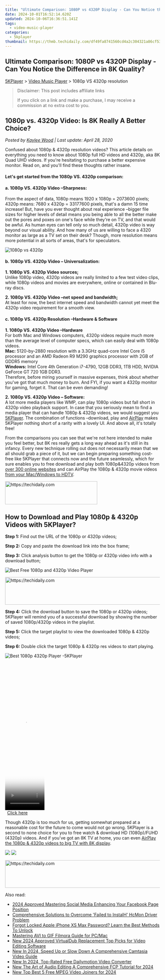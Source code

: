 ```yaml
---
title: "Ultimate Comparison: 1080P vs 4320P Display - Can You Notice the Difference in 8K Quality?"
date: 2024-10-01T16:52:14.620Z
updated: 2024-10-06T16:36:51.141Z
tags:
  - video-music-player
categories:
  - 5kplayer
thumbnail: https://thmb.techidaily.com/df49fa8741560cd4a2c304321a86cf5312094c2923c9c82c5634adc9a69e6807.jpg
---
```


## Ultimate Comparison: 1080P vs 4320P Display - Can You Notice the Difference in 8K Quality?

[5KPlayer](https://tools.techidaily.com/5kplayer/products/) \> [Video Music Player](https://tools.techidaily.com/5kplayer/video-music-player/) \> 1080p VS 4320p resolution

>  Disclaimer: This post includes affiliate links
>
>  If you click on a link and make a purchase, I may receive a commission at no extra cost to you.
>

## 1080p vs. 4320p Video: Is 8K Really A Better Choice?

 _Posted by [Kaylee Wood](https://www.quora.com/profile/Amanda-Hu-21) | Last update: April 28, 2020_

Confused about 1080p & 4320p resolution videos? This article details on everything you need to know about 1080p full HD videos and 4320p, aka 8K Quad UHD videos. If you're hesitating to purchase a better expensive monitor. Read on, and you'll find these thoughts rather insane.

#### **Let's get started from the 1080p VS. 4320p comparison:**

#### a. 1080p VS. 4320p Video –Sharpness:

From the aspect of data, 1080p means 1920 x 1080p = 2073600 pixels; 4320p means: 7680 x 4320p = 33177600 pixels, that's a damn 15 time increase! But, have you ever thought about real experience –bigger file sizes for higher levels of detail means you being able to all the better make out the pores and poxes on one's face while they're on TV, and that would be awful. As human eyes can tell only so much detail, 4320p video is way beyond our visual ability. And how many of us are willing to face a 4320 monitor as large as a TV set on their desk? Though, more resolution means more potential in all sorts of areas, that's for speculators. 

![1080p vs 4320p](https://www.5kplayer.com/video-music-player/img/8k-display-resolution.jpg)

#### b. 1080p VS. 4320p Video – Universalization:

**1\. 1080p VS. 4320p Video sources;**  
Unlike 1080p video, 4320p videos are really limited to a few test video clips, while 1080p videos and movies are everywhere, online or contained in Blu-ray discs. 

**2\. 1080p VS. 4320p Video –net speed and bandwidth;**  
At least for now, the best internet speed and bandwidth cannot yet meet the 4320p video requirement for a smooth view. 

#### c. 1080p VS. 4320p Resolution –Hardware & Software

**1\. 1080p VS. 4320p Video –Hardware**  
For both Mac and Windows computers, 4320p videos require much more than the average level of computer specs, which can easily deal with 1080p videos.   
**Mac:** 5120-by-2880 resolution with a 3.3GHz quad-core Intel Core i5 processor and an AMD Radeon R9 M290 graphics processor with 2GB of GDDR5 memory  
**Windows:** Intel Core 4th Generation i7-4790, 12GB DDR3, 1TB HDD, NVIDIA GeForce GT 720 1GB DDR3.  
Therefore, before miring yourself in massive expenses, think about whether you've got that much money to burn. And FYI, if you want a 4320p monitor for gaming, forget it. That can be even demanding!

**2\. 1080p VS. 4320p Video – Software:**   
A lot more media players like WMP, can play 1080p videos but fall short in 4320p video playback support. In case that you seriously mean to find a media player that can handle 1080p & 4320p videos, we would suggest you [5KPlayer](https://tools.techidaily.com/5kplayer/products/). The combination of functions –download, play and [AirPlay](https://tools.techidaily.com/5kplayer/airplay/) makes 5KPlayer nothing short of a rarity with a lovely UI. And above all, it's totally free!

From the comparisons you can see that we're not here intended to make you feel better, but 8K res really gets a long way ahead as it's still in its infancy. Every new technique rolling out does not necessarily mean that we all should grab a piece of it, but we can begin preparing something cost-free like 5KPlayer that connects now and the future seamlessly, which for sure enables you to free download and play both 1080p&4320p videos from [over 300 online websites](https://tools.techidaily.com/5kplayer/youtube-download/) and can AirPlay the 1080p & 4320p movie videos [from your Mac/Windows to HDTV](https://tools.techidaily.com/5kplayer/airplay/). 

<!-- affiliate ads begin -->
<a href="https://25home.pxf.io/c/5597632/2148643/16836" target="_top" id="2148643">
  <img src="//a.impactradius-go.com/display-ad/16836-2148643" border="0" alt="https://techidaily.com" width="300" height="75"/>
</a>
<img height="0" width="0" src="https://25home.pxf.io/i/5597632/2148643/16836" style="position:absolute;visibility:hidden;" border="0" />
<!-- affiliate ads end -->

## How to Download and Play 1080p & 4320p Videos with 5KPlayer?

**Step 1:** Find out the URL of the 1080p or 4320p videos;

**Step 2:** Copy and paste the download link into the box frame;

**Step 3:** Click analysis button to get the 1080p or 4320p video info with a download button;

![Best Free 1080p and 4320p Video Player](https://www.5kplayer.com/video-music-player/img/download-8k-movies.jpg) 

<!-- affiliate ads begin -->
<a href="https://appsumo.8odi.net/c/5597632/2118325/7443" target="_top" id="2118325">
  <img src="//a.impactradius-go.com/display-ad/7443-2118325" border="0" alt="https://techidaily.com" width="728" height="90"/>
</a>
<img height="0" width="0" src="https://appsumo.8odi.net/i/5597632/2118325/7443" style="position:absolute;visibility:hidden;" border="0" />
<!-- affiliate ads end -->

**Step 4:** Click the download button to save the 1080p or 4320p videos;  
5KPlayer will remind you of a successful download by showing the number of saved 1080p/4320p videos in the playlist.

**Step 5:** Click the target playlist to view the downloaded 1080p & 4320p videos;

**Step 6:** Double click the target 1080p & 4320p res videos to start playing.

![Best 1080p 4320p Player -5KPlayer](https://www.5kplayer.com/video-music-player/img/play-8k-movies-on-mac.jpg) 

<!-- affiliate ads begin -->
<span id="1977020">
					<video width="128" height="480" style="cursor:pointer"
           poster="//a.impactradius-go.com/display-clicktoplayimage/1977020.png"
           onclick="if(!this.playClicked){this.play();this.setAttribute('controls',true);this.playClicked=true;}">
	   <source src="//a.impactradius-go.com/display-ad/22993-1977020">
	   <img src="//a.impactradius-go.com/display-clicktoplayimage/1977020.png" style="border: none; height: 100%; width: 100%; object-fit: contain">
	</video>
	<div style="width:80px;text-align:center"><a href="javascript:window.open(decodeURIComponent('https%3A%2F%2Fhomestyler.sjv.io%2Fc%2F5597632%2F1977020%2F22993'), '_blank');void(0);">Click here</a></div>
</span>
<img height="0" width="0" src="https://imp.pxf.io/i/5597632/1977020/22993" style="position:absolute;visibility:hidden;" border="0" />
<!-- affiliate ads end -->

Though 4320p is too much for us, getting somewhat prepared at a reasonable cost for the future to come would not go wrong. 5KPlayer is a second to none choice for you to free watch & download HD (1080p)/FUHD (4320p) videos. And if you've got an 8K TV at home, you can even [AirPlay the 1080p & 4320p videos to big TV with 8K display](https://tools.techidaily.com/5kplayer/airplay/).

[![](https://www.5kplayer.com/video-music-player/../button/freedownwhitewin.png)](https://tools.techidaily.com/5kplayer/products/) [![](https://www.5kplayer.com/video-music-player/../button/freedownbackmac.png)](https://tools.techidaily.com/5kplayer/products/)

<!-- affiliate ads begin -->
<a href="https://aligracehair.sjv.io/c/5597632/1896546/19272" target="_top" id="1896546">
  <img src="//a.impactradius-go.com/display-ad/19272-1896546" border="0" alt="https://techidaily.com" width="728" height="90"/>
</a>
<img height="0" width="0" src="https://aligracehair.sjv.io/i/5597632/1896546/19272" style="position:absolute;visibility:hidden;" border="0" />
<!-- affiliate ads end -->

<ins class="adsbygoogle"
     style="display:block"
     data-ad-format="autorelaxed"
     data-ad-client="ca-pub-7571918770474297"
     data-ad-slot="1223367746"></ins>

<ins class="adsbygoogle"
     style="display:block"
     data-ad-client="ca-pub-7571918770474297"
     data-ad-slot="8358498916"
     data-ad-format="auto"
     data-full-width-responsive="true"></ins>

<span class="atpl-alsoreadstyle">Also read:</span>
<div><ul>
<li><a href="https://facebook-clips.techidaily.com/2024-approved-mastering-social-media-enhancing-your-facebook-page-position/"><u>2024 Approved Mastering Social Media Enhancing Your Facebook Page Position</u></a></li>
<li><a href="https://driver-error.techidaily.com/comprehensive-solutions-to-overcome-failed-to-instalh-hcmon-driver-problem/"><u>Comprehensive Solutions to Overcome 'Failed to InstalH' HcMon Driver Problem</u></a></li>
<li><a href="https://ios-unlock.techidaily.com/forgot-locked-apple-iphone-xs-max-password-learn-the-best-methods-to-unlock-by-drfone-ios/"><u>Forgot Locked Apple iPhone XS Max Password? Learn the Best Methods To Unlock</u></a></li>
<li><a href="https://fox-helps.techidaily.com/mastering-avi-to-gif-filmora-guide-for-pcmac/"><u>Mastering AVI to GIF Filmora Guide for PC/Mac</u></a></li>
<li><a href="https://video-creation-software.techidaily.com/new-2024-approved-virtualdub-replacement-top-picks-for-video-editing-software/"><u>New 2024 Approved VirtualDub Replacement Top Picks for Video Editing Software</u></a></li>
<li><a href="https://video-creation-software.techidaily.com/new-in-2024-speed-up-or-slow-down-a-comprehensive-camtasia-video-guide/"><u>New In 2024, Speed Up or Slow Down A Comprehensive Camtasia Video Guide</u></a></li>
<li><a href="https://video-creation-software.techidaily.com/new-in-2024-top-rated-free-dailymotion-video-converter/"><u>New In 2024, Top-Rated Free Dailymotion Video Converter</u></a></li>
<li><a href="https://video-creation-software.techidaily.com/new-the-art-of-audio-editing-a-comprehensive-fcp-tutorial-for-2024/"><u>New The Art of Audio Editing A Comprehensive FCP Tutorial for 2024</u></a></li>
<li><a href="https://ai-video-apps.techidaily.com/new-top-best-5-free-mpeg-video-joiners-for-2024/"><u>New Top Best 5 Free MPEG Video Joiners for 2024</u></a></li>
</ul></div>

